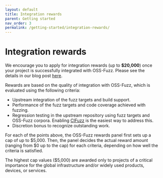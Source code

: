```yaml
---
layout: default
title: Integration rewards
parent: Getting started
nav_order: 3
permalink: /getting-started/integration-rewards/
---
```


# Integration rewards

We encourage you to apply for integration rewards (up to **$20,000**) once your project
is successfully integrated with OSS-Fuzz. Please see the details in our blog post
[here](https://opensource.googleblog.com/2017/05/oss-fuzz-five-months-later-and.html).

Rewards are based on the quality of integration with OSS-Fuzz, which is evaluated using
the following criteria:
* Upstream integration of the fuzz targets and build support.
* Performance of the fuzz targets and code coverage achieved with fuzzing.
* Regression testing in the upstream repository using fuzz targets and OSS-Fuzz corpora.
  Enabling [CIFuzz](https://google.github.io/oss-fuzz/getting-started/continuous-integration/)
  is the easiest way to address this.
* Discretion bonus to recognize outstanding work.

For each of the points above, the OSS-Fuzz rewards panel first sets up a cap of up to $5,000.
Then, the panel decides the actual reward amount (ranging from $0 up to the cap) for each
criteria, depending on how well the criteria is satisfied.

The highest cap values ($5,000) are awarded only to projects of a critical importance for the
global infrastructure and/or widely used products, devices, or services.
